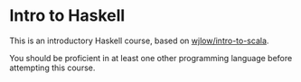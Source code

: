# Intro to Haskell

This is an introductory Haskell course, based on [wjlow/intro-to-scala](https://github.com/wjlow/intro-to-scala).

You should be proficient in at least one other programming language before attempting this course.
